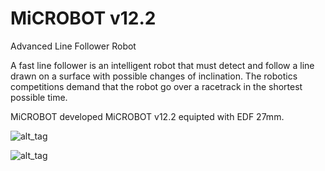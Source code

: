 # MiCROBOT v12.2
Advanced Line Follower Robot

A fast line follower is an intelligent robot that must detect
and follow a line drawn on a surface with possible changes of inclination.
The robotics competitions demand that the robot go over a racetrack
in the shortest possible time. 

MiCROBOT developed MiCROBOT v12.2 equipted with EDF 27mm.

![alt_tag](https://raw.githubusercontent.com/julkifli/microbot_v12.2/master/images/DIAGRAM-MICROBOT-V12.2-small.jpg)

![alt_tag](https://raw.githubusercontent.com/julkifli/microbot_v12.2/master/images/microbot2.jpg)
